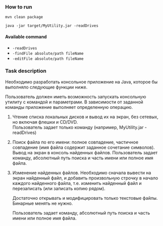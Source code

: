 ### How to run

```
mvn clean package

java -jar target/MyUtility.jar -readDrives
```
#### Available command 
+ `-readDrives`
+ `-findFile absolute/path fileName`
+ `-editFile absolute/path fileName`

### Task description

Необходимо разработать консольное приложение на Java, которое бы выполняло следующие функции ниже.

Пользователь должен иметь возможность запускать консольную утилиту с командой и параметрами. В зависимости от заданной команды приложение выполняет определенную операцию.

1. Чтение списка локальных дисков и вывод их на экран, без сетевых, но включая флешки и CD/DVD.
    <br/>Пользователь задает только команду (например, MyUtility.jar -readDrives)

2. Поиск файла по его имени: полное совпадение, частичное совпадение (имя файла содержит заданное сочетание символов). Вывод на экран в консоль найденных файлов.
    Пользователь задает команду, абсолютный путь поиска и часть имени или полное имя файла.

3. Изменение найденных файлов. Необходимо сначала вывести на экран найденный файл, и добавить произвольную строчку в начало каждого найденного файла, т.е. изменить найденный файл и перезаписать (или записать копию рядом).
    
    Достаточно открывать и модифицировать только текстовые файлы. Бинарные менять не нужно.
    
    Пользователь задает команду, абсолютный путь поиска и часть имени или полное имя файла.

